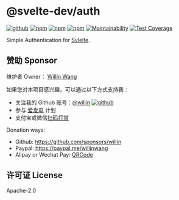 # @svelte-dev/auth

[![github](https://img.shields.io/github/followers/willin.svg?style=social&label=Followers)](https://github.com/willin) [![npm](https://img.shields.io/npm/v/@svelte-dev/auth.svg)](https://npmjs.org/package/@svelte-dev/auth) [![npm](https://img.shields.io/npm/dm/@svelte-dev/auth.svg)](https://npmjs.org/package/@svelte-dev/auth) [![npm](https://img.shields.io/npm/dt/@svelte-dev/auth.svg)](https://npmjs.org/package/@svelte-dev/auth) [![Maintainability](https://api.codeclimate.com/v1/badges/c6bf9a8943f6040ff00b/maintainability)](https://codeclimate.com/github/willin/svelte-auth/maintainability) [![Test Coverage](https://api.codeclimate.com/v1/badges/c6bf9a8943f6040ff00b/test_coverage)](https://codeclimate.com/github/willin/svelte-auth/test_coverage)

Simple Authentication for [Svlelte](https://svelte.dev/).

## 赞助 Sponsor

维护者 Owner： [Willin Wang](https://willin.wang)

如果您对本项目感兴趣，可以通过以下方式支持我：

- 关注我的 Github 账号：[@willin](https://github.com/willin) [![github](https://img.shields.io/github/followers/willin.svg?style=social&label=Followers)](https://github.com/willin)
- 参与 [爱发电](https://afdian.net/@willin) 计划
- 支付宝或微信[扫码打赏](https://user-images.githubusercontent.com/1890238/89126156-0f3eeb80-d516-11ea-9046-5a3a5d59b86b.png)

Donation ways:

- Github: <https://github.com/sponsors/willin>
- Paypal: <https://paypal.me/willinwang>
- Alipay or Wechat Pay: [QRCode](https://user-images.githubusercontent.com/1890238/89126156-0f3eeb80-d516-11ea-9046-5a3a5d59b86b.png)

## 许可证 License

Apache-2.0
